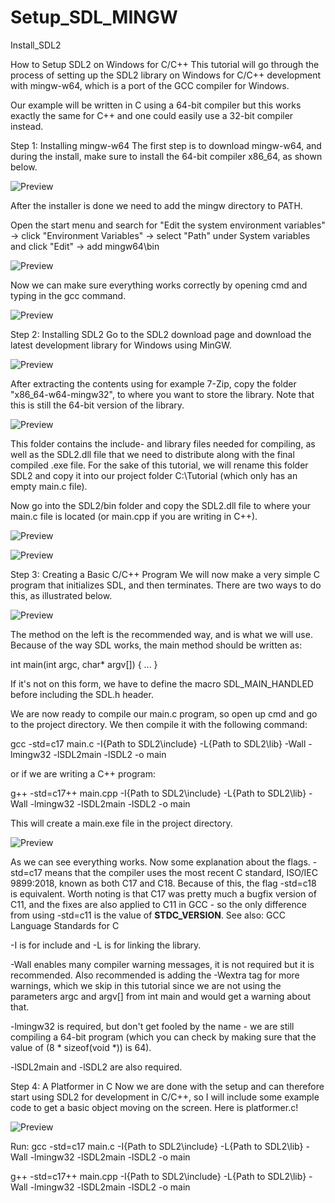# Setup_SDL_MINGW
Install_SDL2


How to Setup SDL2 on Windows for C/C++
This tutorial will go through the process of setting up the SDL2 library on Windows for C/C++ development with mingw-w64, which is a port of the GCC compiler for Windows.


Our example will be written in C using a 64-bit compiler but this works exactly the same for C++ and one could easily use a 32-bit compiler instead.

Step 1: Installing mingw-w64
The first step is to download mingw-w64, and during the install, make sure to install the 64-bit compiler x86_64, as shown below.

![Preview](https://github.com/ArctoosR/Setup_SDL_MINGW/blob/main/01.png)

After the installer is done we need to add the mingw directory to PATH.

Open the start menu and search for "Edit the system environment variables" -> click "Environment Variables" -> select "Path" under System variables and click "Edit" -> add mingw64\bin

![Preview](https://github.com/ArctoosR/Setup_SDL_MINGW/blob/main/02.png)

Now we can make sure everything works correctly by opening cmd and typing in the gcc command.

![Preview](https://github.com/ArctoosR/Setup_SDL_MINGW/blob/main/03.png)

Step 2: Installing SDL2
Go to the SDL2 download page and download the latest development library for Windows using MinGW.

![Preview](https://github.com/ArctoosR/Setup_SDL_MINGW/blob/main/04.png)


After extracting the contents using for example 7-Zip, copy the folder "x86_64-w64-mingw32", to where you want to store the library.
Note that this is still the 64-bit version of the library.

![Preview](https://github.com/ArctoosR/Setup_SDL_MINGW/blob/main/05.png)


This folder contains the include- and library files needed for compiling, as well as the SDL2.dll file that we need to distribute along with the final compiled .exe file.
For the sake of this tutorial, we will rename this folder SDL2 and copy it into our project folder C:\Tutorial (which only has an empty main.c file).


Now go into the SDL2/bin folder and copy the SDL2.dll file to where your main.c file is located (or main.cpp if you are writing in C++).

![Preview](https://github.com/ArctoosR/Setup_SDL_MINGW/blob/main/06.png)

![Preview](https://github.com/ArctoosR/Setup_SDL_MINGW/blob/main/07.png)

Step 3: Creating a Basic C/C++ Program
We will now make a very simple C program that initializes SDL, and then terminates. There are two ways to do this, as illustrated below.

![Preview](https://github.com/ArctoosR/Setup_SDL_MINGW/blob/main/08.png)

The method on the left is the recommended way, and is what we will use. Because of the way SDL works, the main method should be written as:

int main(int argc, char* argv[])
{
...
}

If it's not on this form, we have to define the macro SDL_MAIN_HANDLED before including the SDL.h header.


We are now ready to compile our main.c program, so open up cmd and go to the project directory. We then compile it with the following command:

gcc -std=c17 main.c -I{Path to SDL2\include} -L{Path to SDL2\lib} -Wall -lmingw32 -lSDL2main -lSDL2 -o main

or if we are writing a C++ program:

g++ -std=c17++ main.cpp -I{Path to SDL2\include} -L{Path to SDL2\lib} -Wall -lmingw32 -lSDL2main -lSDL2 -o main

This will create a main.exe file in the project directory.


![Preview](https://github.com/ArctoosR/Setup_SDL_MINGW/blob/main/09.png)



As we can see everything works. Now some explanation about the flags.
-std=c17 means that the compiler uses the most recent C standard, ISO/IEC 9899:2018, known as both C17 and C18. Because of this, the flag -std=c18 is equivalent. Worth noting is that C17 was pretty much a bugfix version of C11, and the fixes are also applied to C11 in GCC - so the only difference from using -std=c11 is the value of __STDC_VERSION__.
See also: GCC Language Standards for C


-I is for include and -L is for linking the library.


-Wall enables many compiler warning messages, it is not required but it is recommended. Also recommended is adding the -Wextra tag for more warnings, which we skip in this tutorial since we are not using the parameters argc and argv[] from int main and would get a warning about that.


-lmingw32 is required, but don't get fooled by the name - we are still compiling a 64-bit program (which you can check by making sure that the value of (8 * sizeof(void *)) is 64).


-lSDL2main and -lSDL2 are also required.

Step 4: A Platformer in C
Now we are done with the setup and can therefore start using SDL2 for development in C/C++, so I will include some example code to get a basic object moving on the screen. Here is platformer.c!

![Preview](https://github.com/ArctoosR/Setup_SDL_MINGW/blob/main/platformer.gif)






Run:
gcc -std=c17 main.c -I{Path to SDL2\include} -L{Path to SDL2\lib} -Wall -lmingw32 -lSDL2main -lSDL2 -o main


g++ -std=c17++ main.cpp -I{Path to SDL2\include} -L{Path to SDL2\lib} -Wall -lmingw32 -lSDL2main -lSDL2 -o main
